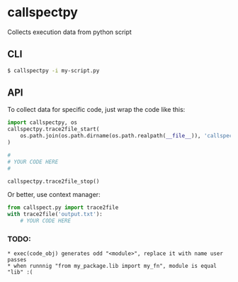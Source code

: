 # callspectpy

Collects execution data from python script

## CLI

```bash
$ callspectpy -i my-script.py
```


## API

To collect data for specific code, just wrap the code like this:

```python
import callspectpy, os
callspectpy.trace2file_start(
    os.path.join(os.path.dirname(os.path.realpath(__file__)), 'callspect.txt')
)

#
# YOUR CODE HERE
#

callspectpy.trace2file_stop()
```

Or better, use context manager:

```python
from callspect.py import trace2file
with trace2file('output.txt'):
    # YOUR CODE HERE

```



### TODO:
    * exec(code_obj) generates odd "<module>", replace it with name user passes
    * when runnnig "from my_package.lib import my_fn", module is equal "lib" :(

